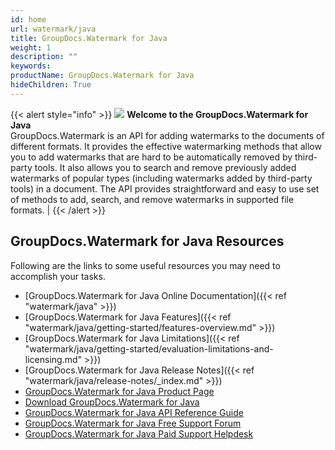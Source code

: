```yaml
---
id: home
url: watermark/java
title: GroupDocs.Watermark for Java
weight: 1
description: ""
keywords: 
productName: GroupDocs.Watermark for Java
hideChildren: True
---
```

{{< alert style="info" >}}
![](https://blog.groupdocs.com/wp-content/uploads/sites/4/2018/01/groupdocs-watermark-java.png) **Welcome to the GroupDocs.Watermark for Java**  
GroupDocs.Watermark is an API for adding watermarks to the documents of different formats. It provides the effective watermarking methods that allow you to add watermarks that are hard to be automatically removed by third-party tools. It also allows you to search and remove previously added watermarks of popular types (including watermarks added by third-party tools) in a document. The API provides straightforward and easy to use set of methods to add, search, and remove watermarks in supported file formats. |
{{< /alert >}}

## GroupDocs.Watermark for Java Resources
Following are the links to some useful resources you may need to accomplish your tasks.
*   [GroupDocs.Watermark for Java Online Documentation]({{< ref "watermark/java" >}})
*   [GroupDocs.Watermark for Java Features]({{< ref "watermark/java/getting-started/features-overview.md" >}})
*   [GroupDocs.Watermark for Java Limitations]({{< ref "watermark/java/getting-started/evaluation-limitations-and-licensing.md" >}})
*   [GroupDocs.Watermark for Java Release Notes]({{< ref "watermark/java/release-notes/_index.md" >}})
*   [GroupDocs.Watermark for Java Product Page](https://products.groupdocs.com/watermark/java)
*   [Download GroupDocs.Watermark for Java](https://artifact.groupdocs.com/webapp/#/artifacts/browse/tree/General/repo/com/groupdocs/groupdocs-watermark)
*   [GroupDocs.Watermark for Java API Reference Guide](https://apireference.groupdocs.com/java/watermark)
*   [GroupDocs.Watermark for Java Free Support Forum](https://forum.groupdocs.com/c/watermark)
*   [GroupDocs.Watermark for Java Paid Support Helpdesk](https://helpdesk.groupdocs.com/)
